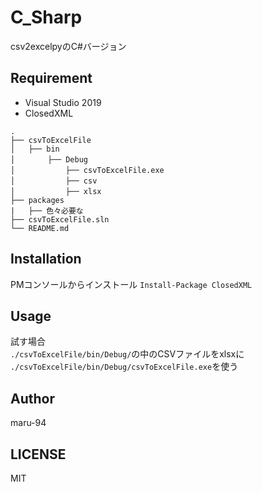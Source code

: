 # C_Sharp

csv2excelpyのC#バージョン

## Requirement

- Visual Studio 2019  
- ClosedXML  

```
.
├── csvToExcelFile
│   ├── bin
│ 　　   ├── Debug
│     　　   ├── csvToExcelFile.exe
│     　　   ├── csv
│     　　   ├── xlsx
├── packages
|   ├── 色々必要な
├── csvToExcelFile.sln
└── README.md
```

## Installation

PMコンソールからインストール
`Install-Package ClosedXML`

## Usage
試す場合  
`./csvToExcelFile/bin/Debug/`の中のCSVファイルをxlsxに
`./csvToExcelFile/bin/Debug/csvToExcelFile.exe`を使う

## Author
maru-94

## LICENSE
MIT
